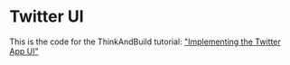 # Twitter UI
This is the code for the ThinkAndBuild tutorial: ["Implementing the Twitter App UI"](http://www.thinkandbuild.it/implementing-the-twitter-ios-app-ui/) 

